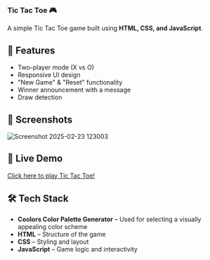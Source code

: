### **Tic Tac Toe 🎮**  
A simple Tic Tac Toe game built using **HTML, CSS, and JavaScript**.  

## **📌 Features**  
- Two-player mode (X vs O)  
- Responsive UI design  
- "New Game" & "Reset" functionality  
- Winner announcement with a message  
- Draw detection  

## **📸 Screenshots**  
 ![Screenshot 2025-02-23 123003](https://github.com/user-attachments/assets/79900fe8-0d68-4f23-b916-d360cf92d876) 

## **🚀 Live Demo**  
[Click here to play Tic Tac Toe!](https://maneeshakommagoni.github.io/Tic_Tac_Toe-Game/)  

## **🛠️ Tech Stack**  
- **Coolors Color Palette Generator** – Used for selecting a visually appealing color scheme  
- **HTML** – Structure of the game 
- **CSS** – Styling and layout  
- **JavaScript** – Game logic and interactivity  


